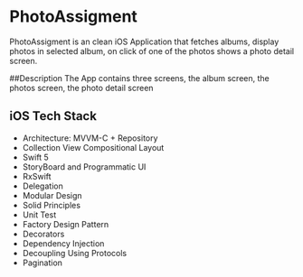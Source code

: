 # PhotoAssigment
PhotoAssigment is an clean iOS Application that fetches albums, display photos in selected album, on click of one of the photos shows a photo detail screen.

##Description
The App contains three screens, the album screen, the photos screen, the photo detail screen

## iOS Tech Stack
* Architecture: MVVM-C + Repository
* Collection View Compositional Layout
* Swift 5
* StoryBoard and Programmatic UI
* RxSwift
* Delegation
* Modular Design
* Solid Principles
* Unit Test
* Factory Design Pattern
* Decorators
* Dependency Injection 
* Decoupling Using Protocols
* Pagination

